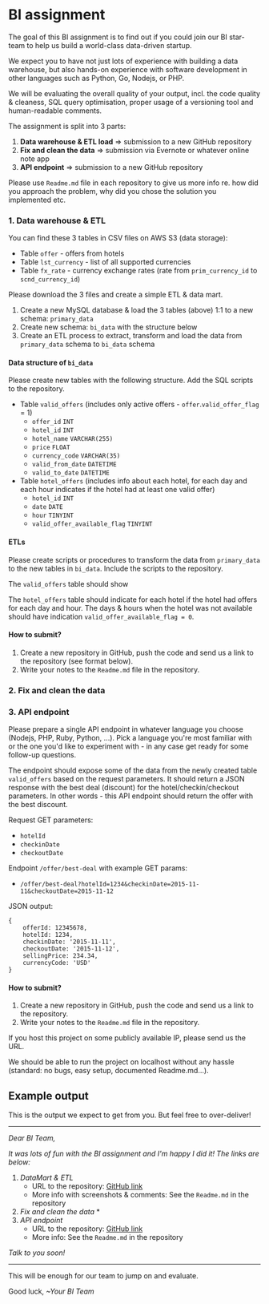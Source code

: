 # BI assignment 

The goal of this BI assignment is to find out if you could join our BI star-team to help us build a world-class data-driven startup.

We expect you to have not just lots of experience with building a data warehouse, but also hands-on experience with software development in other languages such as Python, Go, Nodejs, or PHP.

We will be evaluating the overall quality of your output, incl. the code quality & cleaness, SQL query optimisation, proper usage of a versioning tool and human-readable comments.

The assignment is split into 3 parts:

1. **Data warehouse & ETL load** => submission to a new GitHub repository
2. **Fix and clean the data** => submission via Evernote or whatever online note app
3. **API endpoint** => submission to a new GitHub repository

Please use `Readme.md` file in each repository to give us more info re. how did you approach the problem, why did you chose the solution you implemented etc.

### 1. Data warehouse & ETL

You can find these 3 tables in CSV files on AWS S3 (data storage):

* Table `offer` - offers from hotels
* Table `lst_currency` - list of all supported currencies
* Table `fx_rate` - currency exchange rates (rate from `prim_currency_id` to `scnd_currency_id`)

Please download the 3 files and create a simple ETL & data mart.

1. Create a new MySQL database & load the 3 tables (above) 1:1 to a new schema: `primary_data`
2. Create new schema: `bi_data` with the structure below
2. Create an ETL process to extract, transform and load the data from `primary_data` schema to `bi_data` schema


#### Data structure of `bi_data`

Please create new tables with the following structure. Add the SQL scripts to the repository.

* Table `valid_offers` (includes only active offers - `offer`.`valid_offer_flag` = 1)
	* `offer_id` `INT`
	* `hotel_id` `INT`
	* `hotel_name` `VARCHAR(255)`
	* `price` `FLOAT`
	* `currency_code` `VARCHAR(35)`
	* `valid_from_date` `DATETIME`
	* `valid_to_date` `DATETIME`
* Table `hotel_offers` (includes info about each hotel, for each day and each hour indicates if the hotel had at least one valid offer)
	* `hotel_id` `INT`
	* `date` `DATE`
	* `hour` `TINYINT`
	* `valid_offer_available_flag` `TINYINT`

#### ETLs

Please create scripts or procedures to transform the data from `primary_data` to the new tables in `bi_data`. Include the scripts to the repository.

The `valid_offers` table should show 

The `hotel_offers` table should indicate for each hotel if the hotel had offers for each day and hour. The days & hours when the hotel was not available should have indication `valid_offer_available_flag = 0`.

#### How to submit?

1. Create a new repository in GitHub, push the code and send us a link to the repository (see format below).
2. Write your notes to the `Readme.md` file in the repository.


### 2. Fix and clean the data




### 3. API endpoint

Please prepare a single API endpoint in whatever language you choose (Nodejs, PHP, Ruby, Python, ...). Pick a language you're most familiar with or the one you'd like to experiment with - in any case get ready for some follow-up questions.

The endpoint should expose some of the data from the newly created table `valid_offers` based on the request parameters. It should return a JSON response with the best deal (discount) for the hotel/checkin/checkout parameters. In other words - this API endpoint should return the offer with the best discount.

Request GET parameters:

* `hotelId`
* `checkinDate`
* `checkoutDate`

Endpoint `/offer/best-deal` with example GET params:

* `/offer/best-deal?hotelId=1234&checkinDate=2015-11-11&checkoutDate=2015-11-12`

JSON output:

```
{
	offerId: 12345678,
	hotelId: 1234,
	checkinDate: '2015-11-11',
	checkoutDate: '2015-11-12',
	sellingPrice: 234.34,
	currencyCode: 'USD'
}
```

#### How to submit?

1. Create a new repository in GitHub, push the code and send us a link to the repository.
2. Write your notes to the `Readme.md` file in the repository.

If you host this project on some publicly available IP, please send us the URL.

We should be able to run the project on localhost without any hassle (standard: no bugs, easy setup, documented Readme.md...).


## Example output

This is the output we expect to get from you. But feel free to over-deliver!

*****

*Dear BI Team,*

*It was lots of fun with the BI assignment and I'm happy I did it! The links are below:*

1. *DataMart & ETL*
	* URL to the repository: [GitHub link](http://www.github.com/example/repo2)
	* More info with screenshots & comments: See the `Readme.md` in the repository
2. *Fix and clean the data*
	* 
3. *API endpoint*
	* URL to the repository: [GitHub link](http://www.github.com/example/repo2)
	* More info: See the `Readme.md` in the repository

*Talk to you soon!*

*****

This will be enough for our team to jump on and evaluate. 

Good luck,
*~Your BI Team*





